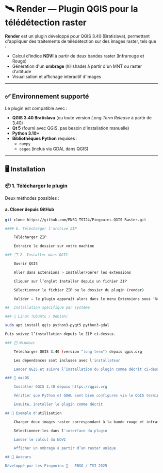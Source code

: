 # 🛰️ Render — Plugin QGIS pour la télédétection raster

**Render** est un plugin développé pour QGIS 3.40 (Bratislava), permettant d'appliquer des traitements de télédétection sur des images raster, tels que :

- Calcul d'indice **NDVI** à partir de deux bandes raster (Infrarouge et Rouge)
- Génération d'un **ombrage** (hillshade) à partir d'un MNT ou raster d'altitude
- Visualisation et affichage interactif d'images

---

## ✅ Environnement supporté

Le plugin est compatible avec :

- **QGIS 3.40 Bratislava** (ou toute version *Long Term Release* à partir de 3.40)
- **Qt 5** (fourni avec QGIS, pas besoin d'installation manuelle)
- **Python 3.10+**
- **Bibliothèques Python** requises :
  - `numpy`
  - `osgeo` (inclus via GDAL dans QGIS)

---

## 🖥️ Installation

### 📦 1. Télécharger le plugin

Deux méthodes possibles :

#### a. Cloner depuis GitHub

```bash
git clone https://github.com/ENSG-TSI24/Pingouins-QGIS-Raster.git

#### b. Télécharger l'archive ZIP

    Télécharger ZIP

    Extraire le dossier sur votre machine

### 🗂️ 2. Installer dans QGIS

    Ouvrir QGIS

    Aller dans Extensions > Installer/Gérer les extensions

    Cliquer sur l’onglet Installer depuis un fichier ZIP

    Sélectionner le fichier ZIP ou le dossier du plugin (render)

    Valider — le plugin apparaît alors dans le menu Extensions sous "Nex Render Raster teledetection"

##  Installation spécifique par système

### 🐧 Linux (Ubuntu / Debian)

sudo apt install qgis python3-pyqt5 python3-gdal

Puis suivez l’installation depuis le ZIP ci-dessus.

### 🪟 Windows

    Télécharger QGIS 3.40 (version "long term") depuis qgis.org

    Les dépendances sont incluses avec l'installateur

    Lancer QGIS et suivre l’installation du plugin comme décrit ci-dessus

### 🍎 macOS

    Installer QGIS 3.40 depuis https://qgis.org

    Vérifier que Python et GDAL sont bien configurés via le QGIS terminal intégré

    Ensuite, installer le plugin comme décrit

## 🧪 Exemple d'utilisation

    Charger deux images raster correspondant à la bande rouge et infrarouge proche

    Sélectionner-les dans l'interface du plugin

    Lancer le calcul du NDVI

    Afficher un ombrage à partir d’un raster unique

## 🤝 Auteurs

Développé par Les Pingouins 🐧 – ENSG / TSI 2025

